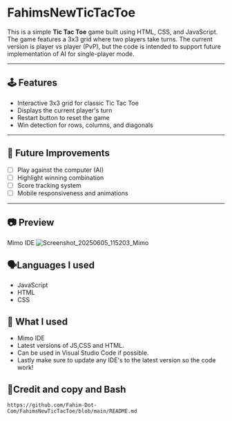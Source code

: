 # FahimsNewTicTacToe

This is a simple **Tic Tac Toe** game built using HTML, CSS, and JavaScript. The game features a 3x3 grid where two players take turns. The current version is player vs player (PvP), but the code is intended to support future implementation of AI for single-player mode.

---

## 🕹️ Features

- Interactive 3x3 grid for classic Tic Tac Toe
- Displays the current player's turn
- Restart button to reset the game
- Win detection for rows, columns, and diagonals

---

## 🚀 Future Improvements

- [ ] Play against the computer (AI)
- [ ] Highlight winning combination
- [ ] Score tracking system
- [ ] Mobile responsiveness and animations

---
## 📷 Preview
Mimo IDE
![Screenshot_20250605_115203_Mimo](https://github.com/user-attachments/assets/d6ff6c7b-839a-46f1-96e1-754040778a5e)

## 🗣Languages I used
- JavaScript 
- HTML
- CSS

## 🔨 What I used
- Mimo IDE
- Latest versions of JS,CSS and HTML.
- Can be used in Visual Studio Code if possible.
- Lastly make sure to update any IDE's to the latest version so the code work!


## 🍿Credit and copy and Bash
```
https://github.com/Fahim-Dot-Com/FahimsNewTicTacToe/blob/main/README.md
```


